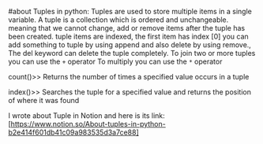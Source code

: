 #about Tuples in python:
Tuples are used to store multiple items in a single variable. A tuple is a collection which is ordered and unchangeable. meaning that we cannot change, add or remove items after the tuple has been created.
tuple items are indexed, the first item has index [0]
you can add something to tuple by using append and also delete by using remove.,
The del keyword can delete the tuple completely.
To join two or more tuples you can use the `+` operator
To multiply you can use the `*` operator

count()>> Returns the number of times a specified value occurs in a tuple

index()>> Searches the tuple for a specified value and returns the position of where it was found

I wrote about Tuple in Notion and here is its link:
[https://www.notion.so/About-tuples-in-python-b2e414f601db41c09a983535d3a7ce88]